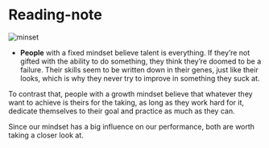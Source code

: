 # Reading-note

![minset](https://cdn.slidesharecdn.com/ss_thumbnails/introductiontoagm-190121012521-thumbnail-4.jpg?cb=1548033968)


+ **People** with a fixed mindset believe talent is everything. If they’re not gifted with the ability to do something, they think they’re doomed to be a failure. Their skills seem to be written down in their genes, just like their looks, which is why they never try to improve in something they suck at.

To contrast that, people with a growth mindset believe that whatever they want to achieve is theirs for the taking, as long as they work hard for it, dedicate themselves to their goal and practice as much as they can.

Since our mindset has a big influence on our performance, both are worth taking a closer look at.
